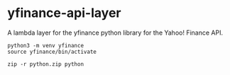 # yfinance-api-layer
A lambda layer for the yfinance python library for the Yahoo! Finance API.

```
python3 -m venv yfinance
source yfinance/bin/activate
```

```
zip -r python.zip python
```

